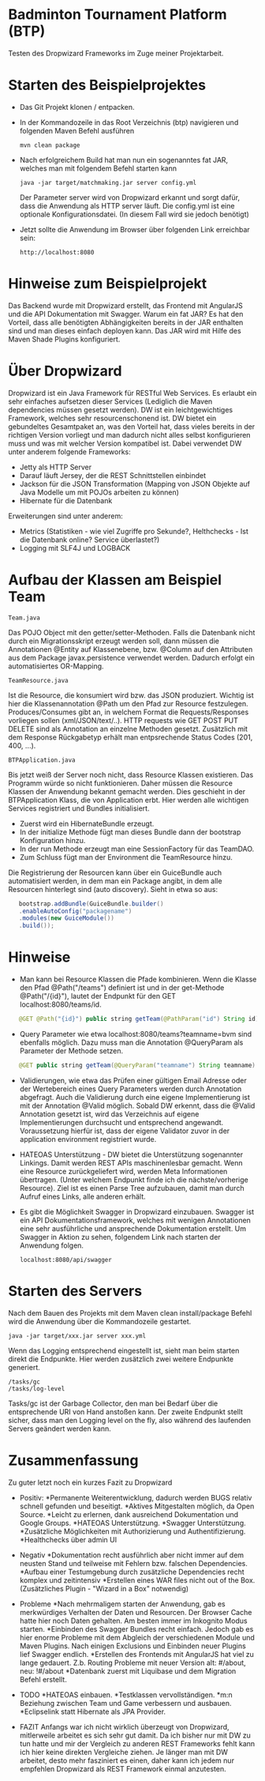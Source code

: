 # Badminton Tournament Platform (BTP)

Testen des Dropwizard Frameworks im Zuge meiner Projektarbeit.

# Starten des Beispielprojektes

* Das Git Projekt klonen / entpacken.
* In der Kommandozeile in das Root Verzeichnis (btp) navigieren und folgenden Maven Befehl ausführen

      mvn clean package
      
* Nach erfolgreichem Build hat man nun ein sogenanntes fat JAR, welches man mit folgendem Befehl starten kann

      java -jar target/matchmaking.jar server config.yml

  Der Parameter server wird von Dropwizard erkannt und sorgt dafür, dass die Anwendung als HTTP server läuft.
  Die config.yml ist eine optionale Konfigurationsdatei. (In diesem Fall wird sie jedoch benötigt)

* Jetzt sollte die Anwendung im Browser über folgenden Link erreichbar sein:

      http://localhost:8080 
      
# Hinweise zum Beispielprojekt

Das Backend wurde mit Dropwizard erstellt, das Frontend mit AngularJS und die API Dokumentation mit Swagger.
Warum ein fat JAR? Es hat den Vorteil, dass alle benötigten Abhängigkeiten bereits in der JAR enthalten sind und man dieses einfach deployen kann. Das JAR wird mit Hilfe des Maven Shade Plugins konfiguriert. 

# Über Dropwizard

Dropwizard ist ein Java Framework für RESTful Web Services. Es erlaubt ein sehr einfaches aufsetzen dieser Services (Lediglich die Maven dependencies müssen gesetzt werden). DW ist ein leichtgewichtiges Framework, welches sehr resourcenschonend ist.
DW bietet ein gebundeltes Gesamtpaket an, was den Vorteil hat, dass vieles bereits in der richtigen Version vorliegt und man dadurch nicht alles selbst konfigurieren muss und was mit welcher Version kompatibel ist.
Dabei verwendet DW unter anderem folgende Frameworks:

* Jetty als HTTP Server
* Darauf läuft Jersey, der die REST Schnittstellen einbindet
* Jackson für die JSON Transformation (Mapping von JSON Objekte auf Java Modelle um mit POJOs arbeiten zu können)
* Hibernate für die Datenbank

Erweiterungen sind unter anderem:

* Metrics (Statistiken - wie viel Zugriffe pro Sekunde?, Helthchecks - Ist die Datenbank online? Service überlastet?)
* Logging mit SLF4J und LOGBACK

# Aufbau der Klassen am Beispiel Team

    Team.java
         
  Das POJO Object mit den getter/setter-Methoden. Falls die Datenbank nicht durch ein Migrationsskript erzeugt werden soll, dann müssen die Annotationen @Entity auf Klassenebene, bzw. @Column auf den Attributen aus dem Package javax.persistence verwendet werden. Dadurch erfolgt ein automatisiertes OR-Mapping.
  
    TeamResource.java
    
  Ist die Resource, die konsumiert wird bzw. das JSON produziert. Wichtig ist hier die Klassenannotation @Path um den Pfad zur Resource festzulegen. Produces/Consumes gibt an, in welchem Format die Requests/Responses vorliegen sollen (xml/JSON/text/..).
  HTTP requests wie GET POST PUT DELETE sind als Annotation an einzelne Methoden gesetzt. Zusätzlich mit dem Response Rückgabetyp erhält man entpsrechende Status Codes (201, 400, ...).
  
    BTPApplication.java
  
  Bis jetzt weiß der Server noch nicht, dass Resource Klassen existieren. Das Programm würde so nicht funktionieren. Daher müssen die Resource Klassen der Anwendung bekannt gemacht werden. Dies geschieht in der BTPApplication Klass, die von Application erbt. Hier werden alle wichtigen Services registriert und Bundles initialisiert.
  
  * Zuerst wird ein HibernateBundle erzeugt.
  * In der initialize Methode fügt man dieses Bundle dann der bootstrap Konfiguration hinzu.
  * In der run Methode erzeugt man eine SessionFactory für das TeamDAO.
  * Zum Schluss fügt man der Environment die TeamResource hinzu.

Die Registrierung der Resourcen kann über ein GuiceBundle auch automatisiert werden, in dem man ein Package angibt, in dem alle Resourcen hinterlegt sind (auto discovery). Sieht in etwa so aus:

```java
   bootstrap.addBundle(GuiceBundle.builder()
   .enableAutoConfig("packagename")
   .modules(new GuiceModule())
   .build());
```
# Hinweise

* Man kann bei Resource Klassen die Pfade kombinieren. Wenn die Klasse den Pfad @Path("/teams") definiert ist und in der get-Methode @Path("/{id}"), lautet der Endpunkt für den GET localhost:8080/teams/id.

```java
   @GET @Path("{id}") public string getTeam(@PathParam("id") String id) { ... }
```

* Query Parameter wie etwa localhost:8080/teams?teamname=bvm sind ebenfalls möglich. Dazu muss man die Annotation @QueryParam als Parameter der Methode setzen.

```java
   @GET public string getTeam(@QueryParam("teamname") String teamname) { ... }
```

* Validierungen, wie etwa das Prüfen einer gültigen Email Adresse oder der Wertebereich eines Query Parameters werden durch Annotation abgefragt. Auch die Validierung durch eine eigene Implementierung ist mit der Annotation @Valid möglich. Sobald DW erkennt, dass die @Valid Annotation gesetzt ist, wird das Verzeichnis auf eigene Implementierungen durchsucht und entsprechend angewandt. Voraussetzung hierfür ist, dass der eigene Validator zuvor in der application environment registriert wurde.

* HATEOAS Unterstützung - DW bietet die Unterstützung sogenannter Linkings. Damit werden REST APIs maschinenlesbar gemacht. Wenn eine Resource zurückgeliefert wird, werden Meta Informationen übertragen. (Unter welchem Endpunkt finde ich die nächste/vorherige Resource). Ziel ist es einen Parse Tree aufzubauen, damit man durch Aufruf eines Links, alle anderen erhält. 

* Es gibt die Möglichkeit Swagger in Dropwizard einzubauen. Swagger ist ein API Dokumentationsframework, welches mit wenigen Annotationen eine sehr ausführliche und ansprechende Dokumentation erstellt. Um Swagger in Aktion zu sehen, folgendem Link nach starten der Anwendung folgen.

      localhost:8080/api/swagger

# Starten des Servers

Nach dem Bauen des Projekts mit dem Maven clean install/package Befehl wird die Anwendung über die Kommandozeile gestartet. 

    java -jar target/xxx.jar server xxx.yml

Wenn das Logging entsprechend eingestellt ist, sieht man beim starten direkt die Endpunkte. Hier werden zusätzlich zwei weitere Endpunkte generiert.

    /tasks/gc
    /tasks/log-level

Tasks/gc ist der Garbage Collector, den man bei Bedarf über die entsprechende URI von Hand anstoßen kann. Der zweite Endpunkt stellt sicher, dass man den Logging level on the fly, also während des laufenden Servers geändert werden kann.

# Zusammenfassung

Zu guter letzt noch ein kurzes Fazit zu Dropwizard

* Positiv: 
  *Permanente Weiterentwicklung, dadurch werden BUGS relativ schnell gefunden und beseitigt.
  *Aktives Mitgestalten möglich, da Open Source.
  *Leicht zu erlernen, dank ausreichend Dokumentation und Google Groups.
  *HATEOAS Unterstützung.
  *Swagger Unterstützung.
  *Zusätzliche Möglichkeiten mit Authorizierung und Authentifizierung.
  *Healthchecks über admin UI
  
* Negativ
  *Dokumentation recht ausführlich aber nicht immer auf dem neusten Stand und teilweise mit Fehlern bzw. falschen Dependencies.
  *Aufbau einer Testumgebung durch zusätzliche Dependencies recht komplex und zeitintensiv
  *Erstellen eines WAR files nicht out of the Box. (Zusätzliches Plugin - "Wizard in a Box" notwendig)
  
* Probleme
  *Nach mehrmaligem starten der Anwendung, gab es merkwürdiges Verhalten der Daten und Resourcen. Der Browser Cache hatte hier noch Daten gehalten. Am besten immer im Inkognito Modus starten.
  *Einbinden des Swagger Bundles recht einfach. Jedoch gab es hier enorme Probleme mit dem Abgleich der verschiedenen Module und Maven Plugins. Nach einigen Exclusions und Einbinden neuer Plugins lief Swagger endlich. 
  *Erstellen des Frontends mit AngularJS hat viel zu lange gedauert. Z.b. Routing Probleme mit neuer Version  alt: #/about, neu: !#/about
  *Datenbank zuerst mit Liquibase und dem Migration Befehl erstellt.
  
* TODO
  *HATEOAS einbauen.
  *Testklassen vervollständigen.
  *m:n Beziehung zwischen Team und Game verbessern und ausbauen.
  *Eclipselink statt Hibernate als JPA Provider.
  
* FAZIT
  Anfangs war ich nicht wirklich überzeugt von Dropwizard, mitlerweile arbeitet es sich sehr gut damit. Da ich bisher nur mit DW zu tun hatte und mir der Vergleich zu anderen REST Frameworks fehlt kann ich hier keine direkten Vergleiche ziehen. Je länger man mit DW arbeitet, desto mehr fasziniert es einen, daher kann ich jedem nur empfehlen Dropwizard als REST Framework einmal anzutesten.

